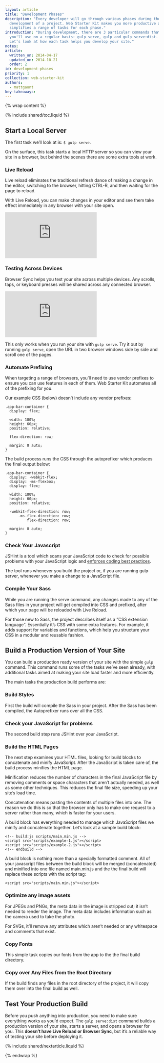 ```yaml
---
layout: article
title: "Development Phases"
description: "Every developer will go through various phases during the
  development of a project. Web Starter Kit makes you more productive and
  simplifies a range of tasks for each phase."
introduction: "During development, there are 3 particular commands that
  you'll use on a regular basis: gulp serve, gulp and gulp serve:dist.
  Let’s look at how each task helps you develop your site."
notes:
article:
  written_on: 2014-04-17
  updated_on: 2014-10-21
  order: 2
id: development-phases
priority: 1
collection: web-starter-kit
authors:
  - mattgaunt
key-takeaways:
---
```


{% wrap content %}

{% include shared/toc.liquid %}

## Start a Local Server

The first task we’ll look at is: `$ gulp serve`.

On the surface, this task starts a local HTTP server so you can view your site
in a browser, but behind the scenes there are some extra tools at work.

### Live Reload

Live reload eliminates the traditional refresh dance of making a change in the
editor, switching to the browser, hitting CTRL-R, and then waiting for the page
to reload.

With Live Reload, you can make changes in your editor and see them take effect
immediately in any browser with your site open.

<div class="media media--video">
  <iframe src="https://www.youtube.com/embed/JE-ejS8N3YI?controls=2&amp;modestbranding=1&amp;showinfo=0&amp;utm-source=crdev-wf&amp;rel=0" frameborder="0" allowfullscreen=""></iframe>
</div>

### Testing Across Devices

Browser Sync helps you test your site across multiple devices. Any scrolls,
taps, or keyboard presses will be shared across any connected browser.

<div class="media media--video">
  <iframe src="https://www.youtube.com/embed/RKKBIs_3svM?controls=2&amp;modestbranding=1&amp;showinfo=0&amp;utm-source=crdev-wf&amp;rel=0" frameborder="0" allowfullscreen=""></iframe>
</div>

This only works when you run your site with `gulp serve`. Try it out by running
`gulp serve`, open the URL in two browser windows side by side and scroll
one of the pages.

### Automate Prefixing

When targeting a range of browsers, you’ll need to use vendor prefixes to
ensure you can use features in each of them. Web Starter Kit automates all of
the prefixing for you.

Our example CSS (below) doesn’t include any vendor prefixes:

    .app-bar-container {
      display: flex;

      width: 100%;
      height: 60px;
      position: relative;

      flex-direction: row;

      margin: 0 auto;
    }

The build process runs the CSS through the autoprefixer which produces the
final output below:

    .app-bar-container {
      display: -webkit-flex;
      display: -ms-flexbox;
      display: flex;

      width: 100%;
      height: 60px;
      position: relative;

      -webkit-flex-direction: row;
          -ms-flex-direction: row;
              flex-direction: row;

      margin: 0 auto;
    }

### Check Your Javascript

JSHint is a tool which scans your JavaScript code to check for possible problems
with your JavaScript logic and [enforces coding best practices](http://www.jshint.com/docs/).

The tool runs whenever you build the project or, if you are running gulp server,
whenever you make a change to a JavaScript file.

### Compile Your Sass

While you are running the serve command, any changes made to any of the Sass
files in your project will get compiled into CSS and prefixed, after which your
page will be reloaded with Live Reload.

For those new to Sass, the project describes itself as a “CSS
extension language”. Essentially it’s CSS with some extra features. For example,
it adds support for variables and functions, which help you structure your CSS
in a modular and reusable fashion.

## Build a Production Version of Your Site

You can build a production ready version of your site with the simple `gulp`
command. This command runs some of the tasks we’ve seen already, with additional
tasks aimed at making your site load faster and more efficiently.

The main tasks the production build performs are:

### Build Styles

First the build will compile the Sass in your project. After the Sass has been
compiled, the Autoprefixer runs over all the CSS.

### Check your JavaScript for problems

The second build step runs JSHint over your JavaScript.

### Build the HTML Pages

The next step examines your HTML files, looking for build blocks to concatenate
and minify JavaScript. After the JavaScript is taken care of, the build process
minifies the HTML page.

Minification reduces the number of characters in the final JavaScript file by
removing comments or space characters that aren’t actually needed, as well as
some other techniques. This reduces the final file size, speeding up your
site’s load time.

Concatenation means pasting the contents of multiple files into one. The reason
we do this is so that the browser only has to make one request to a server
rather than many, which is faster for your users.

A build block has everything needed to manage which JavaScript files we minify
and concatenate together. Let’s look at a sample build block:

    <!-- build:js scripts/main.min.js -->
    <script src="scripts/example-1.js"></script>
    <script src="scripts/example-2.js"></script>
    <!-- endbuild -->

A build block is nothing more than a specially formatted comment.
All of your javascript files between the build block will be merged
(concatenated) and minified into one file named main.min.js and
the the final build will replace these scripts with the script tag:

    <script src="scripts/main.min.js"></script>

### Optimize any image assets

For JPEGs and PNGs, the meta data in the image is stripped out; it isn’t needed
to render the image. The meta data includes information such as the camera used
to take the photo.

For SVGs, it’ll remove any attributes which aren’t needed or any whitespace and
comments that exist.

### Copy Fonts

This simple task copies our fonts from the app to the the final build directory.

### Copy over Any Files from the Root Directory

If the build finds any files in the root directory of the project, it will copy
them over into the final build as well.

## Test Your Production Build

Before you push anything into production, you need to make sure everything works
as you'd expect. The `gulp serve:dist` command builds a production version of your site,
starts a server, and opens a browser for you. This **doesn’t have Live Reload or
Browser Sync**, but it’s a reliable way of testing your site before deploying it.

{% include shared/nextarticle.liquid %}

{% endwrap %}

